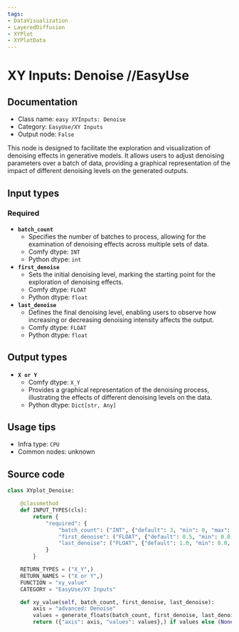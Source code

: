 ```yaml
---
tags:
- DataVisualization
- LayeredDiffusion
- XYPlot
- XYPlotData
---
```


# XY Inputs: Denoise //EasyUse
## Documentation
- Class name: `easy XYInputs: Denoise`
- Category: `EasyUse/XY Inputs`
- Output node: `False`

This node is designed to facilitate the exploration and visualization of denoising effects in generative models. It allows users to adjust denoising parameters over a batch of data, providing a graphical representation of the impact of different denoising levels on the generated outputs.
## Input types
### Required
- **`batch_count`**
    - Specifies the number of batches to process, allowing for the examination of denoising effects across multiple sets of data.
    - Comfy dtype: `INT`
    - Python dtype: `int`
- **`first_denoise`**
    - Sets the initial denoising level, marking the starting point for the exploration of denoising effects.
    - Comfy dtype: `FLOAT`
    - Python dtype: `float`
- **`last_denoise`**
    - Defines the final denoising level, enabling users to observe how increasing or decreasing denoising intensity affects the output.
    - Comfy dtype: `FLOAT`
    - Python dtype: `float`
## Output types
- **`X or Y`**
    - Comfy dtype: `X_Y`
    - Provides a graphical representation of the denoising process, illustrating the effects of different denoising levels on the data.
    - Python dtype: `Dict[str, Any]`
## Usage tips
- Infra type: `CPU`
- Common nodes: unknown


## Source code
```python
class XYplot_Denoise:

    @classmethod
    def INPUT_TYPES(cls):
        return {
            "required": {
                "batch_count": ("INT", {"default": 3, "min": 0, "max": 50}),
                "first_denoise": ("FLOAT", {"default": 0.5, "min": 0.0, "max": 1.0, "step": 0.1}),
                "last_denoise": ("FLOAT", {"default": 1.0, "min": 0.0, "max": 1.0, "step": 0.1}),
            }
        }

    RETURN_TYPES = ("X_Y",)
    RETURN_NAMES = ("X or Y",)
    FUNCTION = "xy_value"
    CATEGORY = "EasyUse/XY Inputs"

    def xy_value(self, batch_count, first_denoise, last_denoise):
        axis = "advanced: Denoise"
        values = generate_floats(batch_count, first_denoise, last_denoise)
        return ({"axis": axis, "values": values},) if values else (None,)

```
